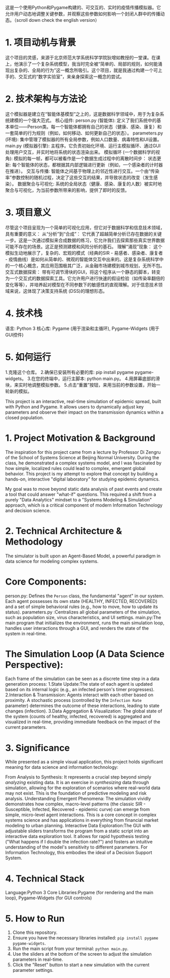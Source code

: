 这是一个使用Python和Pygame构建的、可交互的、实时的疫情传播模拟器。它允许用户动态地调整关键参数，并观察这些参数如何影响一个封闭人群中的传播动态。（scroll down check the english version）
# 1. 项目动机与背景

这个项目的灵感，来源于北京师范大学系统科学学院狄增如教授的一堂课。在课上，他演示了一个复杂系统模型，我当时完全被“简单的、局部的规则，如何能涌现出复杂的、全局的行为”这一概念所吸引。这个项目，就是我通过构建一个可上手的、交互式的“数字实验室”，来亲身探索这一概念的尝试。

# 2. 技术架构与方法论

这个模拟器是建立在“智能体基模型”之上的，这是数据科学领域中，用于为复杂系统建模的一个强大范式。
核心组件:
person.py (智能体): 定义了我们系统中的基本单位——Person类。每一个智能体都拥有自己的状态（健康、感染、康复）和一套简单的行为规则（例如，如何移动、如何更新自己的状态）。
parameters.py (环境): 集中管理了模拟器的所有全局参数，例如人口数量、病毒特性和UI设置。
main.py (模拟器引擎): 主程序。它负责初始化环境、运行主模拟循环、通过GUI处理用户交互，并实时地将系统的状态渲染出来。
模拟循环 (一个数据科学的视角):
模拟的每一帧，都可以被看作是一个数据生成过程中的离散时间步：
状态更新: 每个智能体的状态，都根据其内部逻辑进行更新（例如，一个感染者的计时器在推进）。
交互与传播: 智能体之间基于物理上的邻近性进行交互。一个由“传染率”参数控制的随机过程，决定了这些交互的结果，并导致状态的改变（发生感染）。
数据聚合与可视化: 系统的全局状态（健康、感染、康复的人数）被实时地聚合与可视化，为当前参数所带来的影响，提供了即时的反馈。

# 3. 项目意义

尽管这个项目呈现为一个简单的可视化应用，但它对于数据科学和信息技术领域，具有重要的意义：
从“分析”到“合成”： 它代表了超越简单分析已存在数据的关键一步。这是一次通过模拟来合成数据的练习，它允许我们去探索那些真实世界数据可能不存在的场景。这正是预测建模和风险分析的基石。
理解“涌现”现象： 这个模拟生动地展示了，复杂的、宏观的模式（经典的SIR - 易感者、感染者、康复者 - 疫情曲线）是如何从简单的、微观的智能体交互中出来的。这是复杂系统科学中的一个核心概念，其应用范围极其广泛，从金融市场建模到城市规划，无所不包。
交互式数据探索： 带有可调节滑块的GUI，将这个程序从一个静态的脚本，转变为一个交互式的数据探索工具。它允许用户进行快速的假设检验（如传染率翻倍的变化等等），并培养起对模型在不同参数下的敏感性的直观理解。对于信息技术领域来说，这体现了决策支持系统 (DSS)的理想形态。

# 4. 技术栈

语言: Python 3
核心库: Pygame (用于渲染和主循环), Pygame-Widgets (用于GUI控件)

# 5. 如何运行
1.克隆这个仓库。
2.确保已安装所有必要的库: pip install pygame pygame-widgets。
3.在您的终端中，运行主脚本: python main.py。
4.用屏幕底部的滑块，来实时地调整模拟参数。
5.点击“重置”按钮，来用当前的参数设置，开始一轮新的模拟。

This project is an interactive, real-time simulation of epidemic spread, built with Python and Pygame. It allows users to dynamically adjust key parameters and observe their impact on the transmission dynamics within a closed population.

# 1. Project Motivation & Background

The inspiration for this project came from a lecture by Professor Di Zengru of the School of Systems Science at Beijing Normal University. During the class, he demonstrated a complex systems model, and I was fascinated by how simple, localized rules could lead to complex, emergent global behavior. This project is my attempt to explore that concept by building a hands-on, interactive "digital laboratory" for studying epidemic dynamics.

My goal was to move beyond static data analysis of past events and create a tool that could answer "what-if" questions. This required a shift from a purely "Data Analytics" mindset to a "Systems Modeling & Simulation" approach, which is a critical component of modern Information Technology and decision science.

# 2. Technical Architecture & Methodology

The simulator is built upon an Agent-Based Model, a powerful paradigm in data science for modeling complex systems.

# Core Components:
person.py: Defines the `Person` class, the fundamental "agent" in our system. Each agent possesses its own state (HEALTHY, INFECTED, RECOVERED) and a set of simple behavioral rules (e.g., how to move, how to update its status).
parameters.py :Centralizes all global parameters of the simulation, such as population size, virus characteristics, and UI settings.
main.py:The main program that initializes the environment, runs the main simulation loop, handles user interactions through a GUI, and renders the state of the system in real-time.

# The Simulation Loop (A Data Science Perspective):
Each frame of the simulation can be seen as a discrete time step in a data generation process:
1.State Update:The state of each agent is updated based on its internal logic (e.g., an infected person's timer progresses).
2.Interaction & Transmission: Agents interact with each other based on proximity. A stochastic process (controlled by the `Infection Rate` parameter) determines the outcome of these interactions, leading to state changes (infection).
3.Data Aggregation & Visualization: The global state of the system (counts of healthy, infected, recovered) is aggregated and visualized in real-time, providing immediate feedback on the impact of the current parameters.

# 3. Significance

While presented as a simple visual application, this project holds significant meaning for data science and information technology:

From Analysis to Synthesis: It represents a crucial step beyond simply *analyzing* existing data. It is an exercise in *synthesizing* data through simulation, allowing for the exploration of scenarios where real-world data may not exist. This is the foundation of predictive modeling and risk analysis.
Understanding Emergent Phenomena: The simulation vividly demonstrates how complex, macro-level patterns (the classic SIR - Susceptible, Infected, Recovered - epidemic curve) can emerge from simple, micro-level agent interactions. This is a core concept in complex systems science and has applications in everything from financial market modeling to urban planning.
Interactive Data Exploration:The GUI with adjustable sliders transforms the program from a static script into an interactive data exploration tool. It allows for rapid hypothesis testing ("What happens if I double the infection rate?") and fosters an intuitive understanding of the model's sensitivity to different parameters. For Information Technology, this embodies the ideal of a Decision Support System.

# 4. Technical Stack

Language:Python 3
Core Libraries:Pygame (for rendering and the main loop), Pygame-Widgets (for GUI controls)

# 5. How to Run

1.  Clone this repository.
2.  Ensure you have the necessary libraries installed: `pip install pygame pygame-widgets`.
3.  Run the main script from your terminal: `python main.py`.
4.  Use the sliders at the bottom of the screen to adjust the simulation parameters in real-time.
5.  Click the "Reset" button to start a new simulation with the current parameter settings.